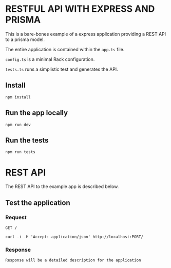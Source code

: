 # RESTFUL API WITH EXPRESS AND PRISMA

This is a bare-bones example of a express application providing a REST
API to a prisma model.

The entire application is contained within the `app.ts` file.

`config.ts` is a minimal Rack configuration.

`tests.ts` runs a simplistic test and generates the API.

## Install

    npm install

## Run the app locally

    npm run dev

## Run the tests

    npm run tests

# REST API

The REST API to the example app is described below.

## Test the application

### Request

`GET /`

    curl -i -H 'Accept: application/json' http://localhost:PORT/

### Response

    Response will be a detailed description for the application
